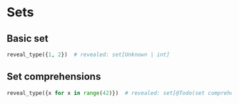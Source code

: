 # Sets

## Basic set

```py
reveal_type({1, 2})  # revealed: set[Unknown | int]
```

## Set comprehensions

```py
reveal_type({x for x in range(42)})  # revealed: set[@Todo(set comprehension element type)]
```
